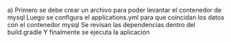 a) Primero se debe crear un archivo para poder levantar el contenedor de mysql
Luego se configura el applications.yml para que coincidan los datos con el contenedor mysql
Se revisan las dependencias dentro del build.gradle
Y finalmente se ejecuta la aplicación
